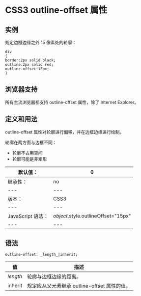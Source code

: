 # CSS3 outline-offset 属性



## 实例

规定边框边缘之外 15 像素处的轮廓：

```
div
{
border:2px solid black;
outline:2px solid red;
outline-offset:15px;
}

```

## 浏览器支持

所有主流浏览器都支持 outline-offset 属性，除了 Internet Explorer。

## 定义和用法

outline-offset 属性对轮廓进行偏移，并在边框边缘进行绘制。

轮廓在两方面与边框不同：

*   轮廓不占用空间
*   轮廓可能是非矩形

| 默认值： | 0 |
| --- | --- |
| 继承性： | no |
| --- | --- |
| 版本： | CSS3 |
| --- | --- |
| JavaScript 语法： | _object_.style.outlineOffset="15px" |
| --- | --- |

## 语法

```
outline-offset: _length_|inherit;
```

| 值 | 描述 |
| --- | --- |
| _length_ | 轮廓与边框边缘的距离。 |
| inherit | 规定应从父元素继承 outline-offset 属性的值。 |




